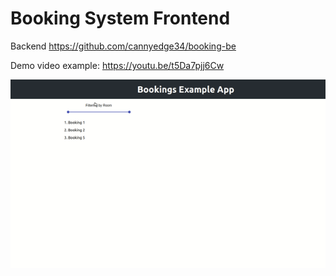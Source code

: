 # Booking System Frontend

Backend https://github.com/cannyedge34/booking-be

Demo video example: https://youtu.be/t5Da7pjj6Cw

![Alt Text](booking.gif)
